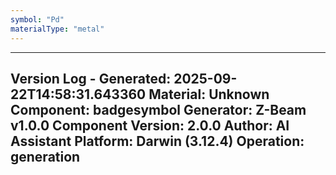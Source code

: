 ```yaml
---
symbol: "Pd"
materialType: "metal"
---
```


---
Version Log - Generated: 2025-09-22T14:58:31.643360
Material: Unknown
Component: badgesymbol
Generator: Z-Beam v1.0.0
Component Version: 2.0.0
Author: AI Assistant
Platform: Darwin (3.12.4)
Operation: generation
---